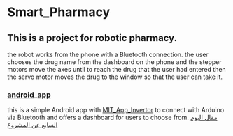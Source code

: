 # Smart_Pharmacy

## This is a project for robotic pharmacy.
the robot works from the phone with a Bluetooth connection.
the user chooses the drug name from the dashboard on the phone and the stepper motors move the axes until to reach the drug that the user had entered then the servo motor moves the drug to the window so that the user can take it.

### [android_app](https://github.com/Ibrahim-Hendawi/Smart_Pharmacy/blob/main/android_app.aia)
this is a simple Android app with [MIT_App_Invertor](https://appinventor.mit.edu/) to connect with Arduino via Bluetooth and offers a dashboard for users to choose from.
[مقال اليوم السابع عن المشروع](https://m.youm7.com/story/2023/8/30/%D8%B7%D9%84%D8%A7%D8%A8-%D9%83%D9%84%D9%8A%D8%A9-%D8%A7%D9%84%D8%B0%D9%83%D8%A7%D8%A1-%D8%A7%D9%84%D8%A7%D8%B5%D8%B7%D9%86%D8%A7%D8%B9%D9%89-%D8%A8%D8%AC%D8%A7%D9%85%D8%B9%D8%A9-%D9%83%D9%81%D8%B1-%D8%A7%D9%84%D8%B4%D9%8A%D8%AE-%D9%8A%D8%A8%D8%AA%D9%83%D8%B1%D9%88%D9%86-%D8%B1%D9%88%D8%A8%D9%88%D8%AA-%D9%83%D8%B5%D9%8A%D8%AF%D9%84%D9%8A%D8%A9/6287074?fbclid=IwAR1Vw5PbbIRJG8IXOa8Ln9s5SzXdvpZYGxvqZRB9dOUEpVm05vL6Pb5RrEw)
